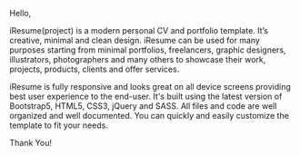 Hello, 

iResume(project) is a modern personal CV and portfolio template. It’s creative, minimal and clean design.
iResume can be used for many purposes starting from minimal portfolios, freelancers, graphic designers, illustrators, photographers and many others to showcase their work, 
projects, products, clients and offer services.

iResume is fully responsive and looks great on all device screens providing best user experience to the end-user. It's built using the latest version of Bootstrap5, HTML5, 
CSS3, jQuery and SASS. All files and code are well organized and well documented. You can quickly and easily customize the template to fit your needs.

Thank You!

